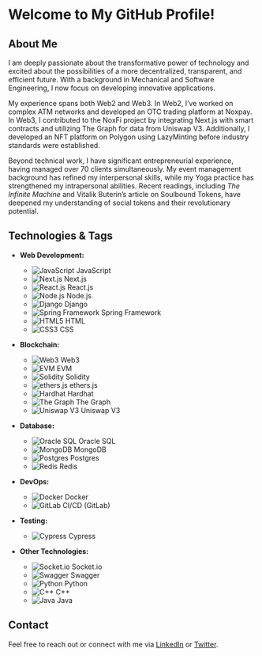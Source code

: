 # Welcome to My GitHub Profile!

## About Me

I am deeply passionate about the transformative power of technology and excited about the possibilities of a more decentralized, transparent, and efficient future. With a background in Mechanical and Software Engineering, I now focus on developing innovative applications.

My experience spans both Web2 and Web3. In Web2, I’ve worked on complex ATM networks and developed an OTC trading platform at Noxpay. In Web3, I contributed to the NoxFi project by integrating Next.js with smart contracts and utilizing The Graph for data from Uniswap V3. Additionally, I developed an NFT platform on Polygon using LazyMinting before industry standards were established.

Beyond technical work, I have significant entrepreneurial experience, having managed over 70 clients simultaneously. My event management background has refined my interpersonal skills, while my Yoga practice has strengthened my intrapersonal abilities. Recent readings, including *The Infinite Machine* and Vitalik Buterin’s article on Soulbound Tokens, have deepened my understanding of social tokens and their revolutionary potential.

## Technologies & Tags

- **Web Development:**
  - ![JavaScript](https://img.shields.io/badge/JavaScript-F7DF1C?style=for-the-badge&logo=javascript&logoColor=black) JavaScript
  - ![Next.js](https://img.shields.io/badge/Next.js-000000?style=for-the-badge&logo=nextdotjs&logoColor=white) Next.js
  - ![React.js](https://img.shields.io/badge/React-61DAFB?style=for-the-badge&logo=react&logoColor=black) React.js
  - ![Node.js](https://img.shields.io/badge/Node.js-339933?style=for-the-badge&logo=nodedotjs&logoColor=white) Node.js
  - ![Django](https://img.shields.io/badge/Django-092E20?style=for-the-badge&logo=django&logoColor=white) Django
  - ![Spring Framework](https://img.shields.io/badge/Spring_Framework-6DB33F?style=for-the-badge&logo=spring&logoColor=white) Spring Framework
  - ![HTML5](https://img.shields.io/badge/HTML5-E34F26?style=for-the-badge&logo=html5&logoColor=white) HTML
  - ![CSS3](https://img.shields.io/badge/CSS3-1572B6?style=for-the-badge&logo=css3&logoColor=white) CSS

- **Blockchain:**
  - ![Web3](https://img.shields.io/badge/Web3-000000?style=for-the-badge&logo=web3&logoColor=white) Web3
  - ![EVM](https://img.shields.io/badge/EVM-8C8C8C?style=for-the-badge&logo=ethereum&logoColor=white) EVM
  - ![Solidity](https://img.shields.io/badge/Solidity-363636?style=for-the-badge&logo=solidity&logoColor=white) Solidity
  - ![ethers.js](https://img.shields.io/badge/ethers.js-8C8C8C?style=for-the-badge&logo=ethereum&logoColor=white) ethers.js
  - ![Hardhat](https://img.shields.io/badge/Hardhat-000000?style=for-the-badge&logo=hardhat&logoColor=white) Hardhat
  - ![The Graph](https://img.shields.io/badge/The_Graph-000000?style=for-the-badge&logo=thegraph&logoColor=white) The Graph
  - ![Uniswap V3](https://img.shields.io/badge/Uniswap_V3-ff007a?style=for-the-badge&logo=uniswap&logoColor=white) Uniswap V3

- **Database:**
  - ![Oracle SQL](https://img.shields.io/badge/Oracle_SQL-F80000?style=for-the-badge&logo=oracle&logoColor=white) Oracle SQL
  - ![MongoDB](https://img.shields.io/badge/MongoDB-47A248?style=for-the-badge&logo=mongodb&logoColor=white) MongoDB
  - ![Postgres](https://img.shields.io/badge/Postgres-336791?style=for-the-badge&logo=postgresql&logoColor=white) Postgres
  - ![Redis](https://img.shields.io/badge/Redis-DC382D?style=for-the-badge&logo=redis&logoColor=white) Redis

- **DevOps:**
  - ![Docker](https://img.shields.io/badge/Docker-2496ED?style=for-the-badge&logo=docker&logoColor=white) Docker
  - ![GitLab](https://img.shields.io/badge/GitLab-FC6D26?style=for-the-badge&logo=gitlab&logoColor=white) CI/CD (GitLab)

- **Testing:**
  - ![Cypress](https://img.shields.io/badge/Cypress-17202C?style=for-the-badge&logo=cypress&logoColor=white) Cypress

- **Other Technologies:**
  - ![Socket.io](https://img.shields.io/badge/Socket.io-010101?style=for-the-badge&logo=socketdotio&logoColor=white) Socket.io
  - ![Swagger](https://img.shields.io/badge/Swagger-85EA2D?style=for-the-badge&logo=swagger&logoColor=black) Swagger
  - ![Python](https://img.shields.io/badge/Python-3776AB?style=for-the-badge&logo=python&logoColor=white) Python
  - ![C++](https://img.shields.io/badge/C++-00599C?style=for-the-badge&logo=cplusplus&logoColor=white) C++
  - ![Java](https://img.shields.io/badge/Java-007396?style=for-the-badge&logo=java&logoColor=white) Java

## Contact

Feel free to reach out or connect with me via [LinkedIn](https://www.linkedin.com/in/andersonlthome) or [Twitter](https://twitter.com/andersonlthome).

